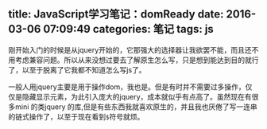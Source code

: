 title: JavaScript学习笔记：domReady
date: 2016-03-06 07:09:49
categories: 笔记
tags: js
---
刚开始入门的时候是从jquery开始的，它那强大的选择器让我欲罢不能，而且还不用考虑兼容问题。所以从来没想过要去了解原生怎么写，只是想到能达到目的就行了，以至于脱离了它我都不知道怎么写js了。
<!--more-->

一般人用jquery主要是用于操作dom，我也是。但是有时并不需要过多操作，仅仅是隐藏显示元素，为此引入庞大的jquery，成本就似乎有点高了。虽然现在有很多mini 的类jquery 的库,但是有些东西我就喜欢原生的，并且我也厌倦了写一连串的链式操作了，以至于现在看到``$``符号就烦。
